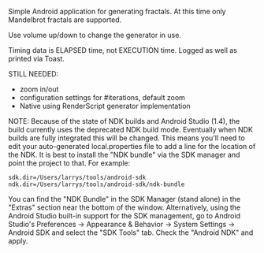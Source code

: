 Simple Android application for generating fractals.  At this time only Mandelbrot fractals are supported.

Use volume up/down to change the generator in use.

Timing data is ELAPSED time, not EXECUTION time.  Logged as well as printed via Toast.

STILL NEEDED:
- zoom in/out 
- configuration settings for #iterations, default zoom
- Native using RenderScript generator implementation

NOTE:
Because of the state of NDK builds and Android Studio (1.4), the build currently uses the deprecated NDK build mode.  Eventually when NDK builds are fully integrated this will be changed.  This means you'll need to edit your auto-generated local.properties file to add a line for the location of the NDK.  It is best to install the "NDK bundle" via the SDK manager and point the project to that.  For example:

    sdk.dir=/Users/larrys/tools/android-sdk
    ndk.dir=/Users/larrys/tools/android-sdk/ndk-bundle

You can find the "NDK Bundle" in the SDK Manager (stand alone) in the "Extras" section near the bottom of the window.  Alternatively, using the Android Studio built-in support for the SDK management, go to Android Studio's Preferences -> Appearance & Behavior -> System Settings -> Android SDK and select the "SDK Tools" tab.  Check the "Android NDK" and apply.

